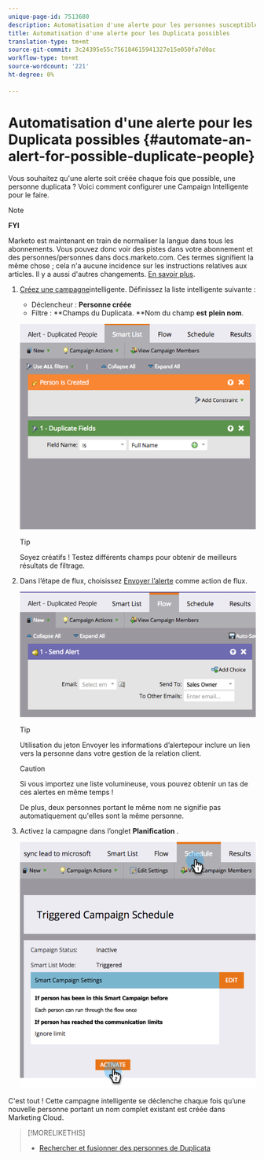 ```yaml
---
unique-page-id: 7513680
description: Automatisation d'une alerte pour les personnes susceptibles d'être Duplicata - Documentation marketing - Documentation du produit
title: Automatisation d'une alerte pour les Duplicata possibles
translation-type: tm+mt
source-git-commit: 3c24395e55c756184615941327e15e050fa7d0ac
workflow-type: tm+mt
source-wordcount: '221'
ht-degree: 0%

---
```



# Automatisation d&#39;une alerte pour les Duplicata possibles {#automate-an-alert-for-possible-duplicate-people}

Vous souhaitez qu&#39;une alerte soit créée chaque fois que possible, une personne duplicata ? Voici comment configurer une Campaign Intelligente pour le faire.

>[!NOTE]
>
>**FYI**
>
>Marketo est maintenant en train de normaliser la langue dans tous les abonnements. Vous pouvez donc voir des pistes dans votre abonnement et des personnes/personnes dans docs.marketo.com. Ces termes signifient la même chose ; cela n&#39;a aucune incidence sur les instructions relatives aux articles. Il y a aussi d&#39;autres changements. [En savoir plus](http://docs.marketo.com/display/DOCS/Updates+to+Marketo+Terminology).

1. [Créez une campagne](../../../product-docs/core-marketo-concepts/smart-campaigns/creating-a-smart-campaign/create-a-new-smart-campaign.md)intelligente. Définissez la liste intelligente suivante :

   * Déclencheur : **Personne créée**
   * Filtre : **Champs du Duplicata. **Nom du champ **est** **plein nom**.

   ![](assets/image2017-3-27-8-3a22-3a4.png)

   >[!TIP]
   >
   >Soyez créatifs ! Testez différents champs pour obtenir de meilleurs résultats de filtrage.

1. Dans l’étape de flux, choisissez [Envoyer l’alerte](../../../product-docs/core-marketo-concepts/smart-campaigns/flow-actions/send-alert.md) comme action de flux.

   ![](assets/image2017-3-27-8-3a24-3a8.png)

   >[!TIP]
   >
   >Utilisation du jeton [](../../../product-docs/email-marketing/general/using-tokens/use-the-send-alert-info-token.md) Envoyer les informations d’alertepour inclure un lien vers la personne dans votre gestion de la relation client.

   >[!CAUTION]
   >
   >Si vous importez une liste volumineuse, vous pouvez obtenir un tas de ces alertes en même temps !
   >
   >
   >De plus, deux personnes portant le même nom ne signifie pas automatiquement qu&#39;elles sont la même personne.

1. Activez la campagne dans l’onglet **Planification** .

   ![](assets/image2017-3-27-8-3a24-3a37.png)

C&#39;est tout ! Cette campagne intelligente se déclenche chaque fois qu’une nouvelle personne portant un nom complet existant est créée dans Marketing Cloud.

>[!MORELIKETHIS]
>
>* [Rechercher et fusionner des personnes de Duplicata](../../../product-docs/core-marketo-concepts/smart-lists-and-static-lists/managing-people-in-smart-lists/find-and-merge-duplicate-people.md)


